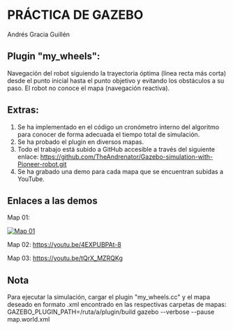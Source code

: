 # PRÁCTICA DE GAZEBO
Andrés Gracia Guillén


## Plugin "my_wheels":
Navegación del robot siguiendo la trayectoria óptima (línea recta más corta) desde el punto inicial hasta el punto objetivo y evitando los obstáculos a su paso. El robot no conoce el mapa (navegación reactiva).

## Extras:
1. Se ha implementado en el código un cronómetro interno del algoritmo para conocer de forma adecuada el tiempo total de simulación.
2. Se ha probado el plugin en diversos mapas.
3. Todo el trabajo está subido a GitHub accesible a través del siguiente enlace:
   https://github.com/TheAndrenator/Gazebo-simulation-with-Pioneer-robot.git
4. Se ha grabado una demo para cada mapa que se encuentran subidas a YouTube.

## Enlaces a las demos
Map 01: 


[![Map 01](https://img.youtube.com/vi/pVIRoC8IoFs/maxresdefault.jpg)](https://youtu.be/pVIRoC8IoFs)

Map 02: https://youtu.be/4EXPUBPAt-8

Map 03: https://youtu.be/tQrX_MZRQKg

## Nota
Para ejecutar la simulación, cargar el plugin "my_wheels.cc" y el mapa deseado en formato .xml encontrado en las respectivas carpetas de mapas:
  GAZEBO_PLUGIN_PATH=/ruta/a/plugin/build gazebo --verbose --pause map.world.xml
